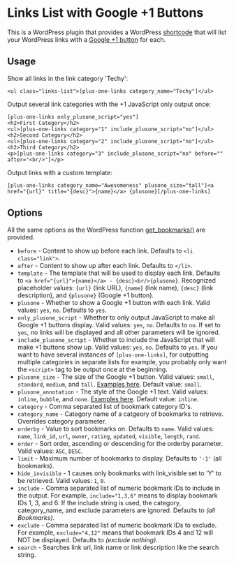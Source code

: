 Links List with Google +1 Buttons
===
This is a WordPress plugin that provides a WordPress [shortcode](http://codex.wordpress.org/Shortcode) that will list your WordPress links with a [Google +1 button](http://www.google.com/+1/button/) for each.

Usage
--
Show all links in the link category 'Techy':

    <ul class="links-list">[plus-one-links category_name="Techy"]</ul>

Output several link categories with the +1 JavaScript only output once:

    [plus-one-links only_plusone_script="yes"]
    <h2>First Category</h2>
    <ul>[plus-one-links category="1" include_plusone_script="no"]</ul>
    <h2>Second Category</h2>
    <ul>[plus-one-links category="2" include_plusone_script="no"]</ul>
    <h2>Third Category</h2>
    <p>[plus-one-links category="3" include_plusone_script="no" before="" after="<br/>"]</p>

Output links with a custom template:

    [plus-one-links category_name="Awesomeness" plusone_size="tall"]<a href="{url}" title="{desc}">{name}</a> {plusone}[/plus-one-links]

Options
--
All the same options as the WordPress function [get_bookmarks()](http://codex.wordpress.org/Function_Reference/get_bookmarks) are provided.

- `before` - Content to show up before each link.  Defaults to `<li class="link">`.
- `after` - Content to show up after each link.  Defaults to `</li>`.
- `template` - The template that will be used to display each link.  Defaults to `<a href="{url}">{name}</a> - {desc}<br/>{plusone}`.  Recognized placeholder values:  `{url}` (link URL), `{name}` (link name), `{desc}` (link description), and `{plusone}` (Google +1 button).
- `plusone` - Whether to show a Google +1 button with each link.  Valid values:  `yes`, `no`.  Defaults to `yes`.
- `only_plusone_script` - Whether to only output JavaScript to make all Google +1 buttons display.  Valid values:  `yes`, `no`.  Defaults to `no`.  If set to `yes`, no links will be displayed and all other parameters will be ignored.
- `include_plusone_script` - Whether to include the JavaScript that will make +1 buttons show up.  Valid values:  `yes`, `no`.  Defaults to `yes`.  If you want to have several instances of `[plus-one-links]`, for outputting multiple categories in separate lists for example, you probably only want the `<script>` tag to be output once at the beginning.
- `plusone_size` - The size of the Google +1 button.  Valid values:  `small`, `standard`, `medium`, and `tall`.  [Examples here](http://www.google.com/webmasters/+1/button/).  Default value:  `small`.
- `plusone_annotation` - The style of the Google +1 text.  Valid values:  `inline`, `bubble`, and `none`.  [Examples here](http://www.google.com/webmasters/+1/button/).  Default value:  `inline`.
- `category` - Comma separated list of bookmark category ID's.
- `category_name` - Category name of a catgeory of bookmarks to retrieve. Overrides category parameter.
- `orderby` - Value to sort bookmarks on. Defaults to `name`.  Valid values:  `name`, `link_id`, `url`, `owner`, `rating`, `updated`, `visible`, `length`, `rand`.
- `order` - Sort order, ascending or descending for the orderby parameter.  Valid values:  `ASC`, `DESC`.
- `limit` - Maximum number of bookmarks to display. Defaults to `'-1'` (all bookmarks).
- `hide_invisible` - 1 causes only bookmarks with link_visible set to 'Y' to be retrieved.  Valid values:  `1`, `0`.
- `include` - Comma separated list of numeric bookmark IDs to include in the output. For example, `include="1,3,6"` means to display bookmark IDs 1, 3, and 6. If the include string is used, the category, category_name, and exclude parameters are ignored. Defaults to *(all Bookmarks)*.
- `exclude` - Comma separated list of numeric bookmark IDs to exclude. For example, `exclude="4,12"` means that bookmark IDs 4 and 12 will NOT be displayed. Defaults to *(exclude nothing)*.
- `search` - Searches link url, link name or link description like the search string.
